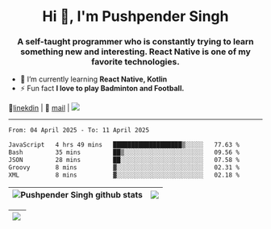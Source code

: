 <h1 align="center">Hi 👋, I'm Pushpender Singh</h1>
<h3 align="center">A self-taught programmer who is constantly trying to learn something new and interesting. React Native is one of my favorite technologies.</h3>

- 🌱 I’m currently learning **React Native, Kotlin**
- ⚡ Fun fact **I love to play Badminton and Football.**

👔[linekdin](https://www.linkedin.com/in/pushpender-singh-240061202/) | 📧 [mail](mailto:pushpendersingh694@gmail.com) | 
<a href="https://github.com/pushpender-singh-ap/pushpender-singh-ap">
    <img src="https://komarev.com/ghpvc/?username=pushpender-singh-ap&style=for-the-badge">
</a>


---

<!--START_SECTION:waka-->

```txt
From: 04 April 2025 - To: 11 April 2025

JavaScript   4 hrs 49 mins   ███████████████████▒░░░░░   77.63 %
Bash         35 mins         ██▒░░░░░░░░░░░░░░░░░░░░░░   09.56 %
JSON         28 mins         ██░░░░░░░░░░░░░░░░░░░░░░░   07.58 %
Groovy       8 mins          ▓░░░░░░░░░░░░░░░░░░░░░░░░   02.31 %
XML          8 mins          ▓░░░░░░░░░░░░░░░░░░░░░░░░   02.18 %
```

<!--END_SECTION:waka-->


| <a><img align="center" src="https://github-readme-stats-iota-ecru-15.vercel.app/api?username=pushpender-singh-ap&show_icons=true&include_all_commits=true&theme=buefy&hide_border=true" alt="Pushpender Singh github stats" /></a> | <a><img align="center" src="https://github-readme-stats-iota-ecru-15.vercel.app/api/top-langs/?username=pushpender-singh-ap&layout=compact&theme=buefy&hide_border=true" /></a> |
| ------------- | ------------- |

| <a> <img align="left" src="https://github-readme-streak-stats.herokuapp.com/?user=pushpender-singh-ap" /></br> </a> |
| ------------- |

